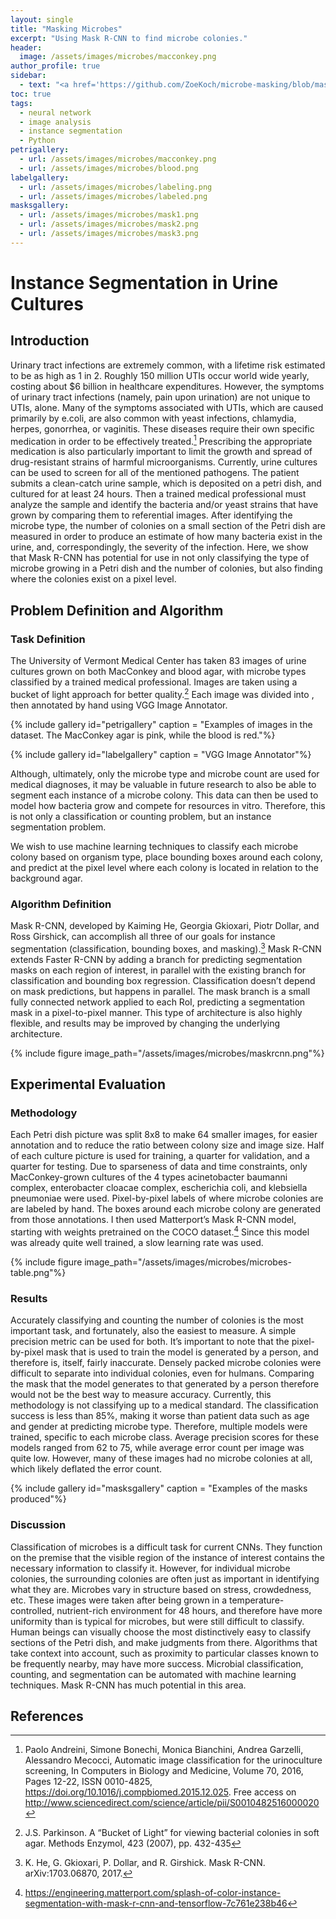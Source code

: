 ```yaml
---
layout: single
title: "Masking Microbes"
excerpt: "Using Mask R-CNN to find microbe colonies."
header:
  image: /assets/images/microbes/macconkey.png
author_profile: true
sidebar:
  - text: "<a href='https://github.com/ZoeKoch/microbe-masking/blob/master/inspect_balloon_model.ipynb'>View the project's code</a>"
toc: true
tags:
  - neural network
  - image analysis
  - instance segmentation
  - Python
petrigallery:
  - url: /assets/images/microbes/macconkey.png
  - url: /assets/images/microbes/blood.png
labelgallery:
  - url: /assets/images/microbes/labeling.png
  - url: /assets/images/microbes/labeled.png
masksgallery:
  - url: /assets/images/microbes/mask1.png
  - url: /assets/images/microbes/mask2.png 
  - url: /assets/images/microbes/mask3.png 
---
```


# Instance Segmentation in Urine Cultures

## Introduction

Urinary tract infections are extremely common, with a lifetime risk estimated to be as high as 1 in 2. Roughly 150 million UTIs occur world wide yearly, costing about $6 billion in healthcare expenditures. However, the symptoms of urinary tract infections (namely, pain upon urination) are not unique to UTIs, alone. Many of the symptoms associated with UTIs, which are caused primarily by e.coli, are also common with yeast infections, chlamydia, herpes, gonorrhea, or vaginitis. These diseases require their own specific medication in order to be effectively treated.[^1] Prescribing the appropriate medication is also particularly important to limit the growth and spread of drug-resistant strains of harmful microorganisms. 
Currently, urine cultures can be used to screen for all of the mentioned pathogens. The patient submits a clean-catch urine sample, which is deposited on a petri dish, and cultured for at least 24 hours. Then a trained medical professional must analyze the sample and identify the bacteria and/or yeast strains that have grown by comparing them to referential images. After identifying the microbe type, the number of colonies on a small section of the Petri dish are measured in order to produce an estimate of how many bacteria exist in the urine, and, correspondingly, the severity of the infection.
Here, we show that Mask R-CNN has potential for use in not only classifying the type of microbe growing in a Petri dish and the number of colonies, but also finding where the colonies exist on a pixel level.

## Problem Definition and Algorithm 

### Task Definition

The University of Vermont Medical Center has taken 83 images of urine cultures grown on both MacConkey and blood agar, with microbe types classified by a trained medical professional. Images are taken using a bucket of light approach for better quality.[^2] Each image was divided into , then annotated by hand using VGG Image Annotator. 

{% include gallery id="petrigallery" caption = "Examples of images in the dataset. The MacConkey agar is pink, while the blood is red."%}

{% include gallery id="labelgallery" caption = "VGG Image Annotator"%}

Although, ultimately, only the microbe type and microbe count are used for medical diagnoses, it may be valuable in future research to also be able to segment each instance of a microbe colony. This data can then be used to model how bacteria grow and compete for resources in vitro. Therefore, this is not only a classification or counting problem, but an instance segmentation problem.

We wish to use machine learning techniques to classify each microbe colony based on organism type, place bounding boxes around each colony, and predict at the pixel level where each colony is located in relation to the background agar.

### Algorithm Definition

Mask R-CNN, developed by Kaiming He, Georgia Gkioxari, Piotr Dollar, and Ross Girshick, can accomplish all three of our goals for instance segmentation (classification, bounding boxes, and masking).[^3] Mask R-CNN extends Faster R-CNN by adding a branch for predicting segmentation masks on each region of interest, in parallel with the existing branch for classification and bounding box regression. Classification doesn’t depend on mask predictions, but happens in parallel. The mask branch is a small fully connected network applied to each RoI, predicting a segmentation mask in a pixel-to-pixel manner. This type of architecture is also highly flexible, and results may be improved by changing the underlying architecture.

{% include figure image_path="/assets/images/microbes/maskrcnn.png"%}

## Experimental Evaluation 

### Methodology

Each Petri dish picture was split 8x8 to make 64 smaller images, for easier annotation and to reduce the ratio between colony size and image size. Half of each culture picture is used for training, a quarter for validation, and a quarter for testing. Due to sparseness of data and time constraints, only MacConkey-grown cultures of the 4 types acinetobacter baumanni complex, enterobacter cloacae complex, escherichia coli, and klebsiella pneumoniae were used. Pixel-by-pixel labels of where microbe colonies are are labeled by hand. The boxes around each microbe colony are generated from those annotations. I then used Matterport’s Mask R-CNN model, starting with weights pretrained on the COCO dataset.[^4] Since this model was already quite well trained, a slow learning rate was used.

{% include figure image_path="/assets/images/microbes/microbes-table.png"%}

### Results

Accurately classifying and counting the number of colonies is the most important task, and fortunately, also the easiest to measure. A simple precision metric can be used for both. It’s important to note that the pixel-by-pixel mask that is used to train the model is generated by a person, and therefore is, itself, fairly inaccurate. Densely packed microbe colonies were difficult to separate into individual colonies, even for hulmans. Comparing the mask that the model generates to that generated by a person therefore would not be the best way to measure accuracy. 
Currently, this methodology is not classifying up to a medical standard. The classification success is less than 85%, making it worse than patient data such as age and gender at predicting microbe type. Therefore, multiple models were trained, specific to each microbe class. Average precision scores for these models ranged from 62 to 75, while average error count per image was quite low. However, many of these images had no microbe colonies at all, which likely deflated the error count. 

{% include gallery id="masksgallery" caption = "Examples of the masks produced"%}

### Discussion
Classification of microbes is a difficult task for current CNNs. They function on the premise that the visible region of the instance of interest contains the necessary information to classify it. However, for individual microbe colonies, the surrounding colonies are often just as important in identifying what they are. Microbes vary in structure based on stress, crowdedness, etc. These images were taken after being grown in a temperature-controlled, nutrient-rich environment for 48 hours, and therefore have more uniformity than is typical for microbes, but were still difficult to classify. Human beings can visually choose the most distinctively easy to classify sections of the Petri dish, and make judgments from there. Algorithms that take context into account, such as proximity to particular classes known to be frequently nearby, may have more success. Microbial classification, counting, and segmentation can be automated with machine learning techniques. Mask R-CNN has much potential in this area.

## References

[^1]: Paolo Andreini, Simone Bonechi, Monica Bianchini, Andrea Garzelli, Alessandro Mecocci, Automatic image classification for the urinoculture screening, In Computers in Biology and Medicine, Volume 70, 2016, Pages 12-22, ISSN 0010-4825, https://doi.org/10.1016/j.compbiomed.2015.12.025. Free access on http://www.sciencedirect.com/science/article/pii/S0010482516000020
  
[^2]: J.S. Parkinson. A “Bucket of Light” for viewing bacterial colonies in soft agar. Methods 	Enzymol, 423 (2007), pp. 432-435

[^3]:  K. He, G. Gkioxari, P. Dollar, and R. Girshick. Mask R-CNN. arXiv:1703.06870, 2017.

[^4]: https://engineering.matterport.com/splash-of-color-instance-segmentation-with-mask-r-cnn-and-tensorflow-7c761e238b46

[^5]: Redmon, J., Divvala, S., Girshick, R., Farhadi, A.: You only look once: Unified, real-time object detection. In: CVPR. (2016)
